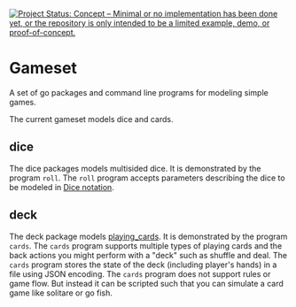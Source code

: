 
[![Project Status: Concept – Minimal or no implementation has been done yet, or the repository is only intended to be a limited example, demo, or proof-of-concept.](https://www.repostatus.org/badges/latest/concept.svg)](https://www.repostatus.org/#concept)

Gameset
=======

A set of go packages and command line programs for modeling simple games.

The current gameset models dice and cards.

dice
----

The dice packages models multisided dice. It is demonstrated by the program `roll`. The `roll` program accepts parameters describing the dice to be modeled in [Dice notation](https://en.wikipedia.org/wiki/Dice_notation).

deck
----

The deck package models [playing_cards](https://en.wikipedia.org/wiki/Playing_card). It is demonstrated by the program `cards`.  The `cards` program supports multiple types of playing cards and the back actions you might perform with a "deck" such as shuffle and deal. The `cards` program stores the state of the deck (including player's hands) in a file using JSON encoding. The `cards` program does not support rules or game flow. But instead it can be scripted such that you can simulate a card game like solitare or go fish.


